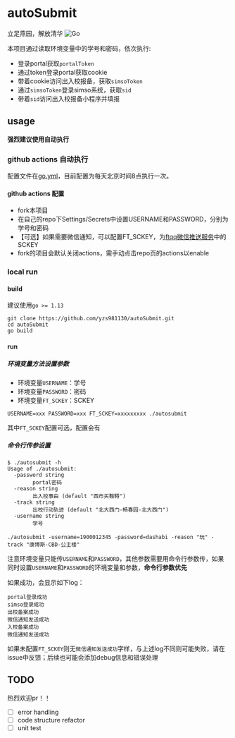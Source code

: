 # autoSubmit
立足燕园，解放清华
![Go](https://github.com/yzs981130/autoSubmit/workflows/Go/badge.svg?branch=master)

本项目通过读取环境变量中的学号和密码，依次执行:
- 登录portal获取`portalToken`
- 通过token登录portal获取cookie
- 带着cookie访问出入校报备，获取`simsoToken`
- 通过`simsoToken`登录simso系统，获取`sid`
- 带着`sid`访问出入校报备小程序并填报

## usage

**强烈建议使用自动执行**


### github actions 自动执行

配置文件在[go.yml](.github/workflows/go.yml)，目前配置为每天北京时间8点执行一次。

#### github actions 配置

- fork本项目
- 在自己的repo下Settings/Secrets中设置USERNAME和PASSWORD，分别为学号和密码
- 【可选】如果需要微信通知，可以配置FT_SCKEY，为[ftqq微信推送服务](http://sc.ftqq.com/?c=code)中的SCKEY
- fork的项目会默认关闭actions，需手动点击repo页的actions以enable


### local run

#### build

建议使用`go >= 1.13`

```shell script
git clone https://github.com/yzs981130/autoSubmit.git
cd autoSubmit
go build
```

#### run

##### 环境变量方法设置参数
- 环境变量`USERNAME`：学号
- 环境变量`PASSWORD`：密码
- 环境变量`FT_SCKEY`：SCKEY

```shell script
USERNAME=xxx PASSWORD=xxx FT_SCKEY=xxxxxxxxx ./autosubmit
```
其中`FT_SCKEY`配置可选，配置会有

##### 命令行传参设置
```shell script
$ ./autosubmit -h
Usage of ./autosubmit:
  -password string
    	portal密码
  -reason string
    	出入校事由 (default "西市买鞍鞯")
  -track string
    	出校行动轨迹 (default "北大西门-畅春园-北大西门")
  -username string
    	学号
```

```shell script
./autosubmit -username=1900012345 -password=dashabi -reason "玩" -track "康博斯-CBD-公主楼"
```

注意环境变量只能传`USERNAME`和`PASSWORD`，其他参数需要用命令行参数传，如果同时设置`USERNAME`和`PASSWORD`的环境变量和参数，**命令行参数优先**

如果成功，会显示如下log：
```shell script
portal登录成功
simso登录成功
出校备案成功
微信通知发送成功
入校备案成功
微信通知发送成功
```
如果未配置`FT_SCKEY`则无`微信通知发送成功`字样，与上述log不同则可能失败，请在issue中反馈；后续也可能会添加debug信息和错误处理

## TODO

热烈欢迎pr！！


- [ ] error handling
- [ ] code structure refactor
- [ ] unit test
